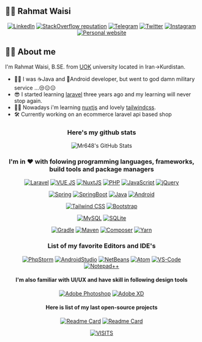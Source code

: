## 🤷‍♂️ Rahmat Waisi

<div align='center'>
 
[![LinkedIn](https://img.shields.io/static/v1?label=%20&message=LinkedIn&color=263238&logo=linkedin&style=for-the-badge&logoColor=white)](https://www.linkedin.com/in/rahmat-waisi-b1347586/)
[![StackOverflow reputation](https://img.shields.io/stackexchange/stackoverflow/r/4101906?style=for-the-badge&logoColor=ffffff&color=F59E0B&label=%20&logo=stackoverflow)](https://stackoverflow.com/users/4101906/rahmat-waisi?tab=profile)
[![Telegram](https://img.shields.io/static/v1?label=%20&message=Telegram&color=3B82F6&logo=telegram&style=for-the-badge&logoColor=white)](https://t.me/rahmatwaisi)
[![Twitter](https://img.shields.io/static/v1?label=%20&message=Twitter&color=5E35B1&logo=twitter&style=for-the-badge&logoColor=white)](https://twitter.com/rahmatwaisi)
[![Instagram](https://img.shields.io/static/v1?label=%20&message=Instagram&color=AEEA00&logo=instagram&style=for-the-badge&logoColor=212121)](https://instagram.com/rahmatwaisi)
[![Personal website](https://img.shields.io/static/v1?label=%20&message=Website&color=33691E&logo=googlechrome&style=for-the-badge&logoColor=white)](http://rahmatwaisi.ir)
 
</div>

## 👨‍💻 About me

I'm Rahmat Waisi, B.SE. from [UOK](https://en.uok.ac.ir/EN.aspx) university located in Iran->Kurdistan.
- 🐱‍👤 I was ☕Java and 📱Android developer, but went to god damn military service ...😒😑😑
- 😎 I started learning [laravel](https://laravel.com) three years ago and my learning will never stop again.
- 👨‍💻 Nowadays i'm learning [nuxtjs](https://nuxtjs.org/) and lovely [tailwindcss](https://tailwindcss.com/).
- 🛠 Currently working on an ecommerce laravel api based shop

<div align='center'>
 
### Here's my github stats


 
![Mr648's GitHub Stats](https://github-readme-stats.vercel.app/api?username=mr648&show_icons=true&theme=tokyonight)
 


### I'm in ❤ with folowing programming languages, frameworks, build tools and package managers



[![Laravel](https://img.shields.io/static/v1?label=%20&message=Laravel&color=FF2D20&logo=laravel&style=for-the-badge&logoColor=white)](https://laravel.com)
[![VUE JS](https://img.shields.io/badge/Vue.js-35495E?style=for-the-badge&logo=vue.js&logoColor=4FC08D)](https://vuejs.org/)
[![NuxtJS](https://img.shields.io/static/v1?label=%20&message=NuxtJS&color=00C58E&logo=nuxtdotjs&style=for-the-badge&logoColor=white)](https://nuxtjs.org)
[![PHP](https://img.shields.io/badge/PHP-777BB4?style=for-the-badge&logo=php&logoColor=white)](https://www.php.net/)
[![JavaScript](https://img.shields.io/badge/JavaScript-F7DF1E?style=for-the-badge&logo=javascript&logoColor=black)](https://www.javascript.com/)
[![jQuery](https://img.shields.io/badge/jQuery-0769AD?style=for-the-badge&logo=jquery&logoColor=white)](https://jquery.com/)

[![Spring](https://img.shields.io/static/v1?label=%20&message=Spring&color=6DB33F&logo=spring&style=for-the-badge&logoColor=white)](https://spring.io/)
[![SpringBoot](https://img.shields.io/static/v1?label=%20&message=SpringBoot&color=6DB33F&logo=springboot&style=for-the-badge&logoColor=white)](https://spring.io/projects/spring-boot)
[![Java](https://img.shields.io/badge/Java-ED8B00?style=for-the-badge&logo=java&logoColor=white)](https://www.java.com/nl/)
[![Android](https://img.shields.io/badge/Android-3DDC84?style=for-the-badge&logo=android&logoColor=white)](https://www.android.com/)

[![Tailwind CSS](https://img.shields.io/badge/Tailwind_CSS-38B2AC?style=for-the-badge&logo=tailwind-css&logoColor=white)](https://tailwindcss.com)
[![Bootstrap](https://img.shields.io/badge/Bootstrap-563D7C?style=for-the-badge&logo=bootstrap&logoColor=white)](https://getbootstrap.com/)

[![MySQL](https://img.shields.io/static/v1?label=%20&message=MySQL&color=4479A1&logo=mysql&style=for-the-badge&logoColor=white)](https://www.mysql.com/)
[![SQLite](https://img.shields.io/badge/SQLite-07405E?style=for-the-badge&logo=sqlite&logoColor=white)](https://sqlite.org/index.html)

[![Gradle](https://img.shields.io/static/v1?label=%20&message=Gradle&color=02303A&logo=gradle&style=for-the-badge&logoColor=white)](https://gradle.org/)
[![Maven](https://img.shields.io/static/v1?label=%20&message=Maven&color=C71A36&logo=apachemaven&style=for-the-badge&logoColor=white)](http://maven.apache.org/)
[![Composer](https://img.shields.io/static/v1?label=%20&message=Composer&color=885630&logo=composer&style=for-the-badge&logoColor=white)](https://getcomposer.org/)
[![Yarn](https://img.shields.io/static/v1?label=%20&message=Yarn&color=2C8EBB&logo=yarn&style=for-the-badge&logoColor=white)](https://yarnpkg.com/)


 
### List of my favorite Editors and IDE's
 
[![PhpStorm](https://img.shields.io/static/v1?label=%20&message=PhpStorm&color=000000&logo=phpstorm&style=for-the-badge&logoColor=white)](https://www.jetbrains.com/phpstorm/)
[![AndroidStudio](https://img.shields.io/static/v1?label=%20&message=AndroidStudio&color=3DDC84&logo=androidstudio&style=for-the-badge&logoColor=white)](https://developer.android.com/studio/)
[![NetBeans](https://img.shields.io/static/v1?label=%20&message=NetBeans&color=1B6AC6&logo=apachenetbeanside&style=for-the-badge&logoColor=white)](https://netbeans.apache.org/)
[![Atom](https://img.shields.io/static/v1?label=%20&message=Atom&color=66595C&logo=atom&style=for-the-badge&logoColor=white)](https://atom.io/)
[![VS-Code](https://img.shields.io/static/v1?label=%20&message=Visual%20Studio%Code&color=007ACC&logo=visualstudiocode&style=for-the-badge&logoColor=white)](https://code.visualstudio.com/)
[![Notepad++](https://img.shields.io/static/v1?label=%20&message=Notepad%2B%2B&color=90E59A&logo=notepadplusplus&style=for-the-badge&logoColor=white)](https://notepad-plus-plus.org/)

#### I'm also familiar with UI/UX and have skill in following design tools
 
[![Adobe Photoshop](https://img.shields.io/static/v1?label=%20&message=Adobe%20Photoshop&color=31A8FF&logo=adobephotoshop&style=for-the-badge&logoColor=white)](https://www.adobe.com/products/photoshop.html)
[![Adobe XD](https://img.shields.io/static/v1?label=%20&message=Adobe%20XD&color=212121&logo=adobexd&style=for-the-badge&logoColor=FF61F6)](https://www.adobe.com/products/xd.html)

#### Here is list of my last open-source projects
 
[![Readme Card](https://github-readme-stats.vercel.app/api/pin/?username=mr648&repo=PoL&theme=merko)](https://github.com/mr648/PoL)
[![Readme Card](https://github-readme-stats.vercel.app/api/pin/?username=mr648&repo=zarinpal&theme=yeblu)](https://github.com/mr648/zarinpal)

[![VISITS](https://estruyf-github.azurewebsites.net/api/VisitorHit?user=mr648&countColor=%234E342E)](https://github.com/estruyf/github-visitors-badge)

</div>
